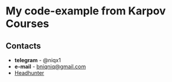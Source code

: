 # My code-example from Karpov Courses

## Contacts
* **telegram** - @niqx1
* **e-mail** - bniqniq@gmail.com
* [Headhunter](https://krasnodar.hh.ru/applicant/resumes/view?resume=dc256d40ff008b8b2c0039ed1f736563726574)
